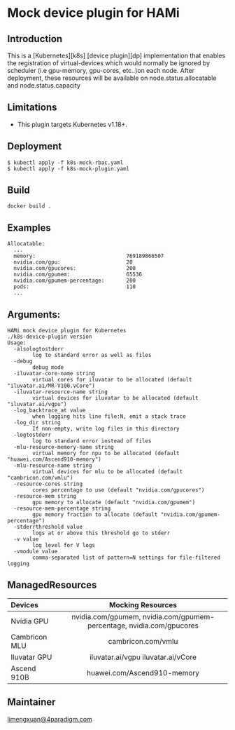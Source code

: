 # Mock device plugin for HAMi

## Introduction
This is a [Kubernetes][k8s] [device plugin][dp] implementation that enables the registration of virtual-devices which would normally be ignored by scheduler (i.e gpu-memory, gpu-cores, etc..)on each node. After deployment, these resources will be available on node.status.allocatable and node.status.capacity



## Limitations
* This plugin targets Kubernetes v1.18+.

## Deployment
```
$ kubectl apply -f k8s-mock-rbac.yaml
$ kubectl apply -f k8s-mock-plugin.yaml
```

## Build
```
docker build .
```

## Examples

```
Allocatable:
  ...
  memory:                             769189866507
  nvidia.com/gpu:                     20
  nvidia.com/gpucores:                200
  nvidia.com/gpumem:                  65536
  nvidia.com/gpumem-percentage:       200
  pods:                               110
  ...
```

## Arguments:

```
HAMi mock device plugin for Kubernetes
./k8s-device-plugin version 
Usage:
  -alsologtostderr
    	log to standard error as well as files
  -debug
    	debug mode
  -iluvatar-core-name string
    	virtual cores for iluvatar to be allocated (default "iluvatar.ai/MR-V100.vCore")
  -iluvatar-resource-name string
    	virtual devices for iluvatar to be allocated (default "iluvatar.ai/vgpu")
  -log_backtrace_at value
    	when logging hits line file:N, emit a stack trace
  -log_dir string
    	If non-empty, write log files in this directory
  -logtostderr
    	log to standard error instead of files
  -mlu-resource-memory-name string
    	virtual memory for npu to be allocated (default "huawei.com/Ascend910-memory")
  -mlu-resource-name string
    	virtual devices for mlu to be allocated (default "cambricon.com/vmlu")
  -resource-cores string
    	cores percentage to use (default "nvidia.com/gpucores")
  -resource-mem string
    	gpu memory to allocate (default "nvidia.com/gpumem")
  -resource-mem-percentage string
    	gpu memory fraction to allocate (default "nvidia.com/gpumem-percentage")
  -stderrthreshold value
    	logs at or above this threshold go to stderr
  -v value
    	log level for V logs
  -vmodule value
    	comma-separated list of pattern=N settings for file-filtered logging
```

## ManagedResources

| Devices      | Mocking Resources |
| :---        |    :----:   |
| Nvidia GPU      | nvidia.com/gpumem, nvidia.com/gpumem-percentage, nvidia.com/gpucores        |
| Cambricon MLU   | cambricon.com/vmlu        |
| Iluvatar GPU    | iluvatar.ai/vgpu iluvatar.ai/vCore |
| Ascend 910B     | huawei.com/Ascend910-memory |

## Maintainer

limengxuan@4paradigm.com